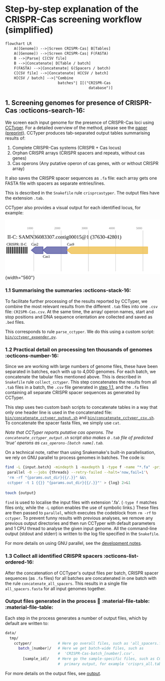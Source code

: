 # Step-by-step explanation of the CRISPR-Cas screening workflow (simplified)

``` mermaid
flowchart LR
    A([Genome]) -->|Screen CRISPR-Cas| B[Tables]
    A([Genome]) -->|Screen CRISPR-Cas| F(FASTA)
    B -->|Parse| C[CSV file]
    B -->|Concatenate| D[Table / batch]
    F(FASTA) -->|Concatenate| G(Spacers / batch)
    C[CSV file] -->|Concatenate| H[CSV / batch]
    H[CSV / batch] -->|"Combine
                        batches"| I[("CRISPR-Cas
                                      database")]
```

## 1. Screening genomes for presence of CRISPR-Cas :octicons-search-16:

We screen each input genome for the presence of CRISPR-Cas loci using 
[CCTyper](https://github.com/Russel88/CRISPRCasTyper).
For a detailed overview of the method, please see the
[paper (preprint)](https://doi.org/10.1101/2020.05.15.097824).
CCTyper produces tab-separated output tables summarising results of:

1. Complete CRISPR-Cas systems (CRISPR + Cas locus)
2. Orphan CRISPR arrays (CRISPR spacers and repeats, without cas genes)
3. Cas operons (Any putative operon of cas genes, with or without CRISPR array)

It also saves the CRISPR spacer sequences as `.fa` file:
each array gets one FASTA file with spacers as separate entries/lines.

This is described in the `Snakefile` rule `crisprcastyper`.
The output files have the extension `.tab`.

CCTyper also provides a visual output for each identified locus, for example:

![Figure 1: CCTyper output](figures/cctyper_plot.svg){width="560"}

### 1.1 Summarising the summaries :octicons-stack-16:

To facilitate further processing of the results reported by CCTyper,
we combine the most relevant results from the different `.tab` files
into one `.csv` file: `CRISPR-Cas.csv`. At the same time, the array/
operon names, start and stop positions and DNA sequence orientation
are collected and saved as `.bed` files.

This corresponds to rule `parse_cctyper`.
We do this using a custom script: [`bin/cctyper_expender.py`](https://github.com/UtrechtUniversity/campylobacter-crisprscape/blob/main/bin/cctyper_extender.py).

### 1.2 Practical detail on processing ten thousands of genomes :octicons-number-16:

Since we are working with large numbers of genome files, these have
been separated in batches, each with up to 4,000 genomes. For each batch,
we concatenate the tabular files mentioned above. This is described in
`Snakefile` rule `collect_cctyper`.
This step concatenates the results from all `.tab` files in a batch,
the `.csv` file generated in [step 1.1](#11-summarising-the-summaries),
and the `.fa` files containing all separate CRISPR spacer sequences
as generated by CCTyper.

This step uses two custom bash scripts to concatenate tables in a way
that only one header line is used in the concatenated file:
[`bin/concatenate_cctyper_output.sh`](https://github.com/UtrechtUniversity/campylobacter-crisprscape/blob/main/bin/concatenate_cctyper_output.sh) and
[`bin/concatenate_cctyper_csv.sh`](https://github.com/UtrechtUniversity/campylobacter-crisprscape/blob/main/bin/concatenate_cctyper_csv.sh).
To concatenate the spacer fasta files, we simply use `cat`.

_Note that CCTyper reports putative cas operons._
_The `concatenate_cctyper_output.sh` script also makes a `.tab` file of_
_predicted 'true' operons as `cas_operons-[batch name].tab`._

On a technical note, rather than using Snakemake's built-in parallelisation,
we rely on GNU parallel to process genomes in batches. The code is:

``` bash
find -L {input.batch} -mindepth 1 -maxdepth 1 -type f -name "*.fa" -print0 |\
 parallel -0 --jobs {threads} --retry-failed --halt='now,fail=1'\
 'rm -rf "{params.out_dir}{{/.}}" &&\
 cctyper -t 1 {{}} "{params.out_dir}{{/.}}"' > {log} 2>&1

touch {output}
```

`find` is used to localise the input files with extension '.fa'.
(`-type f` matches files only, while the `-L` option enables the use of
symbolic links.)
These files are then passed to `parallel`, which executes the codeblock
from `rm -rf` to `cctyper`. To prevent funny results with previous analyses,
we remove any previous output directories and then run CCTyper with default
parameters and 1 CPU thread to analyse the given input genome.
All the command-line output (stdout and stderr) is written to the log file
specified in the `Snakefile`.

For more details on using GNU parallel, see the
[development notes](dev_notes.md#use-of-gnu-parallel-over-snakemake).

### 1.3 Collect all identified CRISPR spacers :octicons-list-ordered-16:

After the concatenation of CCTyper's output files per batch, CRISPR
spacer sequences (as `.fa` files) for all batches are concatenated
in one batch with the rule `concatenate_all_spacers`.
This results in a single file `all_spacers.fasta` for all input genomes together.

### Output files generated in the process :file_folder: :material-file-table: :material-file-table:

Each step in the process generates a number of output files, which by default
are written to:

``` bash
data/
  tmp/
    cctyper/            # Here go overall files, such as 'all_spacers.fa'
      batch_[number]/   # Here we get batch-wide files, such as
                        #  'CRISPR-Cas-batch_[number].csv'.
        [sample_id]/    # Here go the sample-specific files, such as CCTyper's
                        #  primary output, for example 'crisprs_all.tab'
```

For more details on the output files, see [output](output_files.md).
